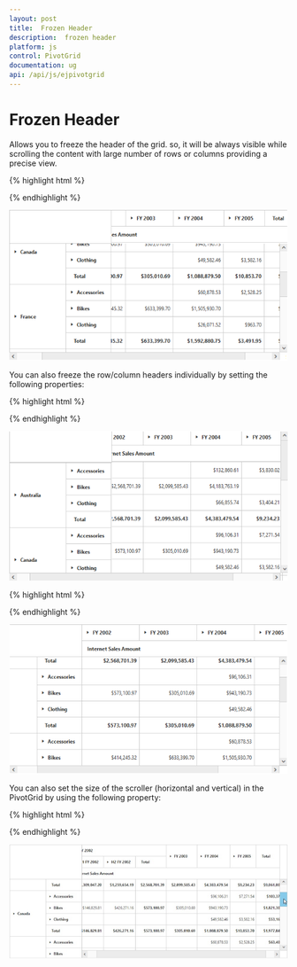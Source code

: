 ```yaml
---
layout: post
title:  Frozen Header
description:  frozen header
platform: js
control: PivotGrid
documentation: ug
api: /api/js/ejpivotgrid
---
```


# Frozen Header

Allows you to freeze the header of the grid. so, it will be always visible while scrolling the content with large number of rows or columns providing a precise view.

{% highlight html %}

<div id="PivotGrid1"></div>

<script type="text/javascript">
    $(function() {
        $("#PivotGrid1").ejPivotGrid({
            //...
            frozenHeaderSettings : {enableFrozenHeaders : true}
        });
    });
</script>

{% endhighlight %}

![](FrozenHeader_images/row_col_freeze.png)

You can also freeze the row/column headers individually by setting the following properties:

{% highlight html %}

<script type="text/javascript">
    $(function() {
        $("#PivotGrid1").ejPivotGrid({
            //...
            frozenHeaderSettings : {
                enableFrozenRowHeaders : true      //To Freeze the Row headers only
            }
        });
    });
</script>
    
{% endhighlight %}

![](FrozenHeader_images/row_freeze.png)

{% highlight html %}

<script type="text/javascript">
    $(function() {
        $("#PivotGrid1").ejPivotGrid({
            //...
            frozenHeaderSettings : {
                enableFrozenColumnHeaders : true  //To Freeze the Column headers only
            }
        });
    });
</script>

{% endhighlight %}

![](FrozenHeader_images/col_freeze.png)

You can also set the size of the scroller (horizontal and vertical) in the PivotGrid by using the following property:

{% highlight html %}

<script type="text/javascript">
    $(function() {
        $("#PivotGrid1").ejPivotGrid({
            //...
            frozenHeaderSettings : {
                scrollerSize : 18      
            }
        });
    });
</script>
    
{% endhighlight %}

![](FrozenHeader_images/scroll_size.png)